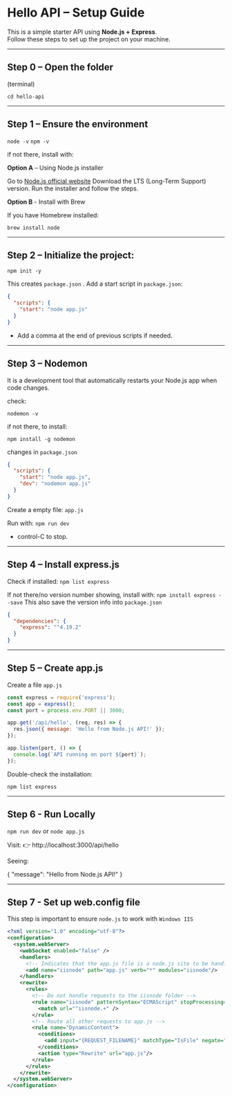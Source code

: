 # Hello API – Setup Guide

This is a simple starter API using **Node.js + Express**.  
Follow these steps to set up the project on your machine.

---

## Step 0 – Open the folder

(terminal)

`cd hello-api`

---

## Step 1 – Ensure the environment

`node -v`
`npm -v`

if not there, install with:

**Option A** – Using Node.js installer

Go to [Node.js official website](https://nodejs.org/en)
Download the LTS (Long-Term Support) version.
Run the installer and follow the steps.

**Option B** - Install with Brew

If you have Homebrew installed:

`brew install node`

---

## Step 2 – Initialize the project:

`npm init -y`

This creates `package.json` .
Add a start script in `package.json`:

```json
{
  "scripts": {
    "start": "node app.js"
  }
}
```

- Add a comma at the end of previous scripts if needed.

---

## Step 3 – Nodemon

It is a development tool that automatically restarts your Node.js app when code changes.

check:

`nodemon -v`

if not there, to install:

`npm install -g nodemon`

changes in `package.json`

```json
{
  "scripts": {
    "start": "node app.js",
    "dev": "nodemon app.js"
  }
}
```

Create a empty file: `app.js`

Run with:
`npm run dev`

- control-C to stop.

---

## Step 4 – Install express.js

Check if installed:
`npm list express`

If not there/no version number showing, install with:
`npm install express --save`
This also save the version info into `package.json`

```json
{
  "dependencies": {
    "express": "^4.19.2"
  }
}
```

---

## Step 5 – Create app.js

Create a file `app.js`

```js
const express = require('express');
const app = express();
const port = process.env.PORT || 3000;

app.get('/api/hello', (req, res) => {
  res.json({ message: 'Hello from Node.js API!' });
});

app.listen(port, () => {
  console.log(`API running on port ${port}`);
});
```

Double-check the installation:

`npm list express`

---

## Step 6 - Run Locally

`npm run dev` or
`node app.js`

Visit:
👉 http://localhost:3000/api/hello

Seeing:

{
"message": "Hello from Node.js API!"
}

---

## Step 7 - Set up web.config file

This step is important to ensure `node.js` to work with `Windows IIS`

```xml
<?xml version="1.0" encoding="utf-8"?>
<configuration>
  <system.webServer>
    <webSocket enabled="false" />
    <handlers>
      <!-- Indicates that the app.js file is a node.js site to be handled by the iisnode module -->
      <add name="iisnode" path="app.js" verb="*" modules="iisnode"/>
    </handlers>
    <rewrite>
      <rules>
        <!-- Do not handle requests to the iisnode folder -->
        <rule name="iisnode" patternSyntax="ECMAScript" stopProcessing="true">
          <match url="^iisnode.+" />
        </rule>
        <!-- Route all other requests to app.js -->
        <rule name="DynamicContent">
          <conditions>
            <add input="{REQUEST_FILENAME}" matchType="IsFile" negate="true"/>
          </conditions>
          <action type="Rewrite" url="app.js"/>
        </rule>
      </rules>
    </rewrite>
  </system.webServer>
</configuration>
```

